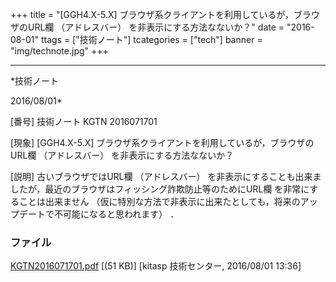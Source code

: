 ﻿+++
title = "[GGH4.X-5.X] ブラウザ系クライアントを利用しているが，ブラウザのURL欄 （アドレスバー） を非表示にする方法なないか？"
date = "2016-08-01"
ttags = ["技術ノート"]
tcategories = ["tech"]
banner = "img/technote.jpg"
+++

-----------------------------------------------------------------------------------------------------------------------------

*技術ノート

2016/08/01*


[番号]
技術ノート KGTN 2016071701

[現象]
[GGH4.X-5.X] ブラウザ系クライアントを利用しているが，ブラウザのURL欄
（アドレスバー） を非表示にする方法なないか？

[説明]
古いブラウザではURL欄 （アドレスバー）
を非表示にすることも出来ましたが，最近のブラウザはフィッシング詐欺防止等のためにURL欄
を非常にすることは出来ません
（仮に特別な方法で非表示に出来たとしても，将来のアップデートで不可能になると思われます）
．


### ファイル

 
 


[KGTN2016071701.pdf](http://techreport.kitasp.net/attachments/download/2825/KGTN2016071701.pdf)
 [(51 KB)] [kitasp 技術センター, 2016/08/01
13:36]


 


 

